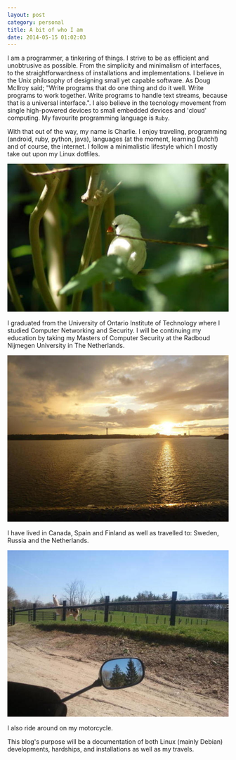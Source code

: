 ```yaml
---
layout: post
category: personal
title: A bit of who I am
date: 2014-05-15 01:02:03
---
```


I am a programmer, a tinkering of things. I strive to be as efficient and unobtrusive as possible. From the simplicity and minimalism of interfaces, to the straightforwardness of installations and implementations. I believe in the Unix philosophy of designing small yet capable software. As Doug McIlroy said; "Write programs that do one thing and do it well. Write programs to work together. Write programs to handle text streams, because that is a universal interface.". I also believe in the tecnology movement from single high-powered devices to small embedded devices and 'cloud' computing.  My favourite programming language is `Ruby`. 

With that out of the way, my name is Charlie. I enjoy traveling, programming (android, ruby, python, java), languages (at the moment, learning Dutch!) and of course, the internet. I follow a minimalistic lifestyle which I mostly take out upon my Linux dotfiles. 

![Bird](/img/bird.jpg)

I graduated from the University of Ontario Institute of Technology where I studied Computer Networking and Security. I will be continuing my education by taking my Masters of Computer Security at the Radboud Nijmegen University in The Netherlands. 

![Finland](/img/finland.jpg)

I have lived in Canada, Spain and Finland as well as travelled to: Sweden, Russia and the Netherlands.

![Llama](/img/llama.jpg)

I also ride around on my motorcycle.

This blog's purpose will be a documentation of both Linux (mainly Debian) developments, hardships, and installations as well as my travels.

